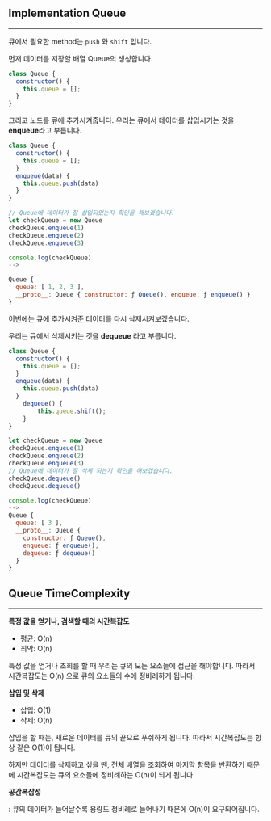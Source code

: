 ## Implementation Queue

---

큐에서 필요한 method는 `push` 와 `shift` 입니다.

먼저 데이터를 저장할 배열 Queue의 생성합니다.

```jsx
class Queue {
  constructor() {
    this.queue = [];
  }
}
```

그리고 노드를 큐에 추가시켜줍니다. 우리는 큐에서 데이터를 삽입시키는 것을 **enqueue**라고 부릅니다.

```jsx
class Queue {
  constructor() {
    this.queue = [];
  }
  enqueue(data) {
    this.queue.push(data)
  }
}

// Queue에 데이터가 잘 삽입되었는지 확인을 해보겠습니다.
let checkQueue = new Queue
checkQueue.enqueue(1)
checkQueue.enqueue(2)
checkQueue.enqueue(3)

console.log(checkQueue)
-->

Queue {
  queue: [ 1, 2, 3 ],
  __proto__: Queue { constructor: ƒ Queue(), enqueue: ƒ enqueue() }
}
```

이번에는 큐에 추가시켜준 데이터를 다시 삭제시켜보겠습니다.

우리는 큐에서 삭제시키는 것을 **dequeue** 라고 부릅니다.

```jsx
class Queue {
  constructor() {
    this.queue = [];
  }
  enqueue(data) {
    this.queue.push(data)
  }
	dequeue() {
		this.queue.shift();
	}
}

let checkQueue = new Queue
checkQueue.enqueue(1)
checkQueue.enqueue(2)
checkQueue.enqueue(3)
// Queue에 데이터가 잘 삭제 되는지 확인을 해보겠습니다.
checkQueue.dequeue()
checkQueue.dequeue()

console.log(checkQueue)
-->
Queue {
  queue: [ 3 ],
  __proto__: Queue {
    constructor: ƒ Queue(),
    enqueue: ƒ enqueue(),
    dequeue: ƒ dequeue()
  }
}
```

## Queue TimeComplexity

---

**특정 값을 얻거나, 검색할 때의 시간복잡도**

- 평균: O(n)
- 최악: O(n)

특정 값을 얻거나 조회를 할 때 우리는 큐의 모든 요소들에 접근을 해야합니다. 따라서 시간복잡도는 O(n) 으로 큐의 요소들의 수에 정비례하게 됩니다.

**삽입 및 삭제**

- 삽입: O(1)
- 삭제: O(n)

삽입을 할 때는, 새로운 데이터를 큐의 끝으로 푸쉬하게 됩니다. 따라서 시간복잡도는 항상 같은 O(1)이 됩니다.

하지만 데이터를 삭제하고 싶을 땐, 전체 배열을 조회하여 마지막 항목을 반환하기 때문에 시간복잡도는 큐의 요소들에 정비례하는 O(n)이 되게 됩니다.

**공간복잡성**

: 큐의 데이터가 늘어날수록 용량도 정비례로 늘어나기 때문에 O(n)이 요구되어집니다.
